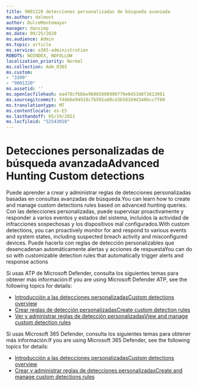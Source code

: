 ```yaml
---
title: 9001220 detecciones personalizadas de búsqueda avanzada
ms.author: dolmont
author: DulceMontemayor
manager: dansimp
ms.date: 09/25/2020
ms.audience: Admin
ms.topic: article
ms.service: o365-administration
ROBOTS: NOINDEX, NOFOLLOW
localization_priority: Normal
ms.collection: Adm_O365
ms.custom:
- "3200"
- "9001220"
ms.assetid: ''
ms.openlocfilehash: ea478cfbbbe96065608990770e0453d8f2613981
ms.sourcegitcommit: f4866e94918c7b591ad0cd3b58169d340bcc7f00
ms.translationtype: MT
ms.contentlocale: es-ES
ms.lasthandoff: 05/19/2021
ms.locfileid: "52543018"
---
```

# <a name="advanced-hunting-custom-detections"></a><span data-ttu-id="c9db1-102">Detecciones personalizadas de búsqueda avanzada</span><span class="sxs-lookup"><span data-stu-id="c9db1-102">Advanced Hunting Custom detections</span></span>

<span data-ttu-id="c9db1-103">Puede aprender a crear y administrar reglas de detecciones personalizadas basadas en consultas avanzadas de búsqueda.</span><span class="sxs-lookup"><span data-stu-id="c9db1-103">You can learn how to create and manage custom detections rules based on advanced hunting queries.</span></span> <span data-ttu-id="c9db1-104">Con las detecciones personalizadas, puede supervisar proactivamente y responder a varios eventos y estados del sistema, incluidos la actividad de infracciones sospechosas y los dispositivos mal configurados.</span><span class="sxs-lookup"><span data-stu-id="c9db1-104">With custom detections, you can proactively monitor for and respond to various events and system states, including suspected breach activity and misconfigured devices.</span></span> <span data-ttu-id="c9db1-105">Puede hacerlo con reglas de detección personalizables que desencadenan automáticamente alertas y acciones de respuesta</span><span class="sxs-lookup"><span data-stu-id="c9db1-105">You can do so with customizable detection rules that automatically trigger alerts and response actions</span></span>
  
<span data-ttu-id="c9db1-106">Si usas ATP de Microsoft Defender, consulta los siguientes temas para obtener más información:</span><span class="sxs-lookup"><span data-stu-id="c9db1-106">If you are using Microsoft Defender ATP, see the following topics for details:</span></span> 
- [<span data-ttu-id="c9db1-107">Introducción a las detecciones personalizadas</span><span class="sxs-lookup"><span data-stu-id="c9db1-107">Custom detections overview</span></span>](/windows/security/threat-protection/microsoft-defender-atp/overview-custom-detections)
- [<span data-ttu-id="c9db1-108">Crear reglas de detección personalizadas</span><span class="sxs-lookup"><span data-stu-id="c9db1-108">Create custom detection rules</span></span>](/windows/security/threat-protection/microsoft-defender-atp/custom-detection-rules)
- [<span data-ttu-id="c9db1-109">Ver y administrar reglas de detección personalizadas</span><span class="sxs-lookup"><span data-stu-id="c9db1-109">View and manage custom detection rules</span></span>](/windows/security/threat-protection/microsoft-defender-atp/custom-detections-manage)

<span data-ttu-id="c9db1-110">Si usas Microsoft 365 Defender, consulta los siguientes temas para obtener más información:</span><span class="sxs-lookup"><span data-stu-id="c9db1-110">If you are using Microsoft 365 Defender, see the following topics for details:</span></span> 
- [<span data-ttu-id="c9db1-111">Introducción a las detecciones personalizadas</span><span class="sxs-lookup"><span data-stu-id="c9db1-111">Custom detections overview</span></span>](/microsoft-365/security/mtp/custom-detections-overview)
- [<span data-ttu-id="c9db1-112">Crear y administrar reglas de detecciones personalizadas</span><span class="sxs-lookup"><span data-stu-id="c9db1-112">Create and manage custom detections rules</span></span>](/microsoft-365/security/mtp/custom-detection-rules)
